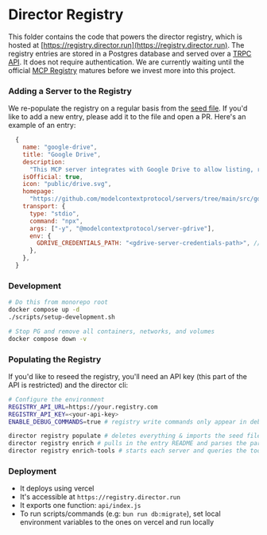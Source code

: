 # Director Registry

This folder contains the code that powers the director registry, which is hosted at [https://registry.director.run](https://registry.director.run). The registry entries are stored in a Postgres database and served over a [TRPC API](./src/routers/trpc). It does not require authentication. We are currently waiting until the official [MCP Registry](https://github.com/modelcontextprotocol/registry) matures before we invest more into this project.

### Adding a Server to the Registry

We re-populate the registry on a regular basis from the [seed file](./src/seed/entries.ts). If you'd like to add a new entry, please add it to the file and open a PR. Here's an example of an entry:

```js
  {
    name: "google-drive",
    title: "Google Drive",
    description:
      "This MCP server integrates with Google Drive to allow listing, reading, and searching over files.",
    isOfficial: true,
    icon: "public/drive.svg",
    homepage:
      "https://github.com/modelcontextprotocol/servers/tree/main/src/gdrive",
    transport: {
      type: "stdio",
      command: "npx",
      args: ["-y", "@modelcontextprotocol/server-gdrive"],
      env: {
        GDRIVE_CREDENTIALS_PATH: "<gdrive-server-credentials-path>", // user will be prompted for the value on add
      },
    },
  }
```

### Development

```bash
# Do this from monorepo root
docker compose up -d
./scripts/setup-development.sh

# Stop PG and remove all containers, networks, and volumes
docker compose down -v
```

### Populating the Registry

If you'd like to reseed the registry, you'll need an API key (this part of the API is restricted) and the director cli:

```bash
# Configure the environment
REGISTRY_API_URL=https://your.registry.com
REGISTRY_API_KEY=<your-api-key>
ENABLE_DEBUG_COMMANDS=true # registry write commands only appear in debug mode

director registry populate # deletes everything & imports the seed file into the database
director registry enrich # pulls in the entry README and parses the parameters
director registry enrich-tools # starts each server and queries the tools (it's best to use the sandbox for this)
```

### Deployment
- It deploys using vercel
- It's accessible at `https://registry.director.run`
- It exports one function: `api/index.js`
- To run scripts/commands (e.g: `bun run db:migrate`), set local environment variables to the ones on vercel and run locally